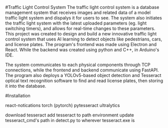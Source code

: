 #Traffic Light Control System
The traffic light control system is a database management system that receives images and related data of a model traffic light system and dispalys it for users to see. The system also initiates the traffic light system with the latest uploaded parameters (eg. light switching timers), and allows for real-time changes to these parameters. This project was created to design and build a new innovative traffic light control system that uses AI learning to detect objects like pedestrians, cars, and license plates. The program's frontend was made using Electron and React. While the backend was created using python and C++, in Arduino's IDE.

The system communicates to each physical components through TCP connections, while the frontend and backend communicate using FastAPI. The program also deploys a YOLOv5-based object detection and Tesseract optical text recognition software to find and read license plates, then storing it into the database.

#Installation

react-notications
torch (pytorch)
pytesseract
ultralytics

download tesseract
add tesseract to path environment
update tesseract_cmd's path in detect.py to wherever tesseract.exe is
